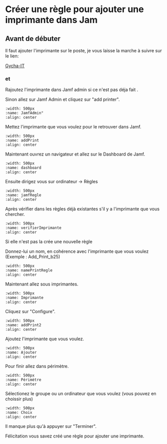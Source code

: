 # Créer une règle pour ajouter une imprimante dans Jam

## Avant de débuter 

Il faut ajouter l'imprimante sur le poste, je vous laisse la marche à suivre sur le lien:

[Gycha-IT][1]

### et

Rajoutez l'imprimante dans Jamf admin si ce n'est pas déja fait .

Sinon allez sur Jamf Admin et cliquez sur "add printer".

```{image} images/addPrintJamfAdmin.png
:width: 500px
:name: JamfAdmin"
:align: center
```

Mettez l'imprimante que vous voulez pour le retrouver dans Jamf.

```{image} images/jamfAdminPrint.png
:width: 500px
:name: addPrint
:align: center
```

Maintenant ouvrez un navigateur et allez sur le Dashboard de Jamf.

```{image} images/Dashboard-jamf.png
:width: 500px
:name: dashboard
:align: center
```

Ensuite dirigez vous sur ordinateur -> Règles

```{image} images/jamfRegle.png
:width: 500px
:name: jamfRegle
:align: center
```

Après vérifier dans les règles déjà existantes s'il y a l'imprimante que vous chercher.

```{image} images/verifierImprimante.png
:width: 500px
:name: verifierImprimante
:align: center
```

Si elle n'est pas la crée une nouvelle règle

Donnez-lui un nom, en cohérence avec l'imprimante que vous voulez (Exemple : Add_Print_b25)

```{image} images/namePrintRegle.png
:width: 500px
:name: namePrintRegle
:align: center
```

Maintenant allez sous imprimantes.

```{image} images/ImprimanteJamf.png
:width: 500px
:name: Imprimante
:align: center
```

Cliquez sur "Configure".

```{image} images/addPrint.png
:width: 500px
:name: addPrint2
:align: center
```

Ajoutez l'imprimante que vous voulez.

```{image} images/addPrintData.png
:width: 500px
:name: Ajouter
:align: center
```

Pour finir allez dans périmètre.

```{image} images/perimetrePrint.png
:width: 500px
:name: Périmètre
:align: center
```

Sélectionez le groupe ou un ordinateur que vous voulez (vous pouvez en choissir plus)

```{image} images/perimetreAddPrint.png
:width: 500px
:name: Choix
:align: center
```

Il manque plus qu'à appuyer sur "Terminer".

Félicitation vous savez créé une règle pour ajouter une imprimante.

[//]: # (Links)
[1]: https://sites.google.com/view/gycha-it/ressources#h.r65nzqlnc3we
